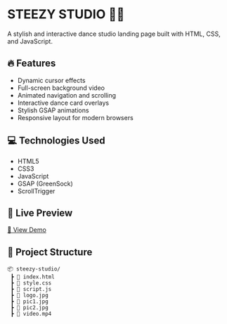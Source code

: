 # STEEZY STUDIO 💃🕺

A stylish and interactive dance studio landing page built with HTML, CSS, and JavaScript.

## 🔥 Features

- Dynamic cursor effects
- Full-screen background video
- Animated navigation and scrolling
- Interactive dance card overlays
- Stylish GSAP animations
- Responsive layout for modern browsers

## 💻 Technologies Used

- HTML5
- CSS3
- JavaScript
- GSAP (GreenSock)
- ScrollTrigger

## 📸 Live Preview

[🔗 View Demo](https://khushbumaurya26.github.io/Steezy-Studio-WebProject/)

## 📁 Project Structure

```plaintext
📦 steezy-studio/
 ┣ 📄 index.html
 ┣ 📄 style.css
 ┣ 📄 script.js
 ┣ 📸 logo.jpg
 ┣ 📸 pic1.jpg
 ┣ 📸 pic2.jpg
 ┣ 🎥 video.mp4
